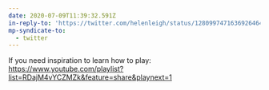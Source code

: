 ```yaml
---
date: 2020-07-09T11:39:32.591Z
in-reply-to: 'https://twitter.com/helenleigh/status/1280997471636926464?s=19'
mp-syndicate-to:
  - twitter
---
```


If you need inspiration to learn how to play:     https://www.youtube.com/playlist?list=RDajM4vYCZMZk&feature=share&playnext=1
